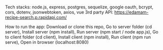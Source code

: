 Tech stacks: node.js, express, postgres, sequelize, google oauth, bcrypt, cors, dotenv, jsonwebtoken, axios, vue
3rd party API: https://edamam-recipe-search.p.rapidapi.com/

How to run the app:
Download or clone this repo,
Go to server folder (cd server),
Install server (npm install),
Run server (npm start / node app.js),
Go to client folder (cd client),
Install client (npm install),
Run client (npm run serve),
Open in browser (localhost:8080)
